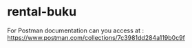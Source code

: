 # rental-buku

For Postman documentation can you access at : https://www.postman.com/collections/7c3981dd284a119b0c9f
